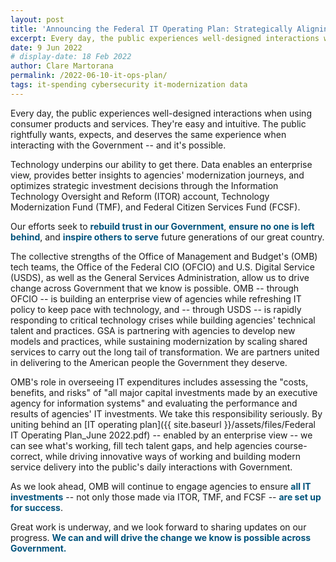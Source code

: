 ```yaml
---
layout: post
title: 'Announcing the Federal IT Operating Plan: Strategically Aligning Investments to Deliver a Modern Government'
excerpt: Every day, the public experiences well-designed interactions when using consumer products and services. They’re easy and intuitive. The public rightfully wants, expects, and deserves the same experience when interacting with the Government – and it’s possible. 
date: 9 Jun 2022
# display-date: 18 Feb 2022
author: Clare Martorana
permalink: /2022-06-10-it-ops-plan/
tags: it-spending cybersecurity it-modernization data
---
```


Every day, the public experiences well-designed interactions when using consumer products and services. They're easy and intuitive. The public rightfully wants, expects, and deserves the same experience when interacting with the Government -- and it's possible.

Technology underpins our ability to get there. Data enables an enterprise view, provides better insights to agencies' modernization journeys, and optimizes strategic investment decisions through the Information Technology Oversight and Reform (ITOR) account, Technology Modernization Fund (TMF), and Federal Citizen Services Fund (FCSF).

Our efforts seek to <span style="color:#00537C">**rebuild trust in our Government**</span>, <span style="color:#00537C">**ensure no one is left behind**</span>, and <span style="color:#00537C">**inspire others to serve**</span> future generations of our great country.

The collective strengths of the Office of Management and Budget's (OMB) tech teams, the Office of the Federal CIO (OFCIO) and U.S. Digital Service (USDS), as well as the General Services Administration, allow us to drive change across Government that we know is possible. OMB -- through OFCIO -- is building an enterprise view of agencies while refreshing IT policy to keep pace with technology, and -- through USDS -- is rapidly responding to critical technology crises while building agencies' technical talent and practices. GSA is partnering with agencies to develop new models and practices, while sustaining modernization by scaling shared services to carry out the long tail of transformation. We are partners united in delivering to the American people the Government they deserve.

OMB's role in overseeing IT expenditures includes assessing the "costs, benefits, and risks" of "all major capital investments made by an executive agency for information systems" and evaluating the performance and results of agencies' IT investments. We take this responsibility seriously. By uniting behind an [IT operating plan]({{ site.baseurl }}/assets/files/Federal IT Operating Plan_June 2022.pdf) -- enabled by an enterprise view -- we can see what's working, fill tech talent gaps, and help agencies course-correct, while driving innovative ways of working and building modern service delivery into the public's daily interactions with Government.

As we look ahead, OMB will continue to engage agencies to ensure <span style="color:#00537C">**all IT investments**</span> -- not only those made via ITOR, TMF, and FCSF -- <span style="color:#00537C">**are set up for success**</span>.

Great work is underway, and we look forward to sharing updates on our progress. <span style="color:#00537C">**We can and will drive the change we know is possible across Government.**</span>